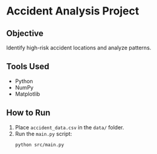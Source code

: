 # Accident Analysis Project

## Objective
Identify high-risk accident locations and analyze patterns.

## Tools Used
- Python
- NumPy
- Matplotlib

## How to Run
1. Place `accident_data.csv` in the `data/` folder.
2. Run the `main.py` script:
   ```bash
   python src/main.py
